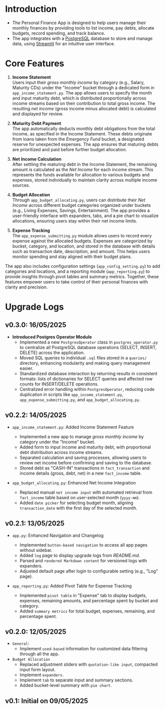 # Introduction
* The Personal Finance App is designed to help users manage their monthly finances by providing tools to list income, pay debts, allocate budgets, record spending, and track balance.
* The app integrates with a [PostgreSQL](https://www.postgresql.org/) database to store and manage data, using [Streamlit](https://streamlit.io/) for an intuitive user interface.

# Core Features
1. **Income Statement**  
   Users input their *gross monthly income* by category (e.g., Salary, Maturity CDs) under the "Income" bucket through a dedicated form in `app_income_statement.py`. The app allows users to specify the month and input maturity debt, which is distributed proportionally across income streams based on their contribution to total gross income. The resulting *net income* (gross income minus allocated debt) is calculated and displayed for review.

2. **Maturity Debt Payment**  
   The app automatically deducts monthly debt obligations from the total income, as specified in the Income Statement. These debts originate from loans taken from the *Emergency Fund* bucket, a designated reserve for unexpected expenses. The app ensures that maturing debts are prioritized and paid before further budget allocation.

3. **Net Income Calculation**  
   After settling the maturing debt in the Income Statement, the remaining amount is calculated as the *Net Income* for each income stream. This represents the funds available for allocation to various budgets and expenses, stored individually to maintain clarity across multiple income sources.

4. **Budget Allocation**  
   Through `app_budget_allocating.py`, users can distribute their *Net Income* across different budget categories organized under buckets (e.g., Living Expenses, Savings, Entertainment). The app provides a user-friendly interface with expanders, tabs, and a pie chart to visualize allocations, ensuring users stay within their net income limits.

5. **Expense Tracking**  
   The `app_expense_submitting.py` module allows users to record every expense against the allocated budgets. Expenses are categorized by bucket, category, and location, and stored in the database with details such as transaction date, description, and amount. This helps users monitor spending and stay aligned with their budget plans.

The app also includes configuration settings (`app_config_setting.py`) to add categories and locations, and a reporting module (`app_reporting.py`) to provide insights through pivot tables and summary metrics. Together, these features empower users to take control of their personal finances with clarity and precision.

# Upgrade Logs

## v0.3.0: 16/05/2025
* **Introduced Postgres Operator Module**  
  - Implemented a new `PostgresOperator` class in `postgres_operator.py` to centralize all PostgreSQL database operations (SELECT, INSERT, DELETE) across the application.  
  - Moved SQL queries to individual `.sql` files stored in a `queries/` directory, enhancing modularity and making query management easier.  
  - Standardized database interaction by returning results in consistent formats: lists of dictionaries for SELECT queries and affected row counts for INSERT/DELETE operations.  
  - Centralized error handling within `PostgresOperator`, reducing code duplication in scripts like `app_income_statement.py`, `app_expense_submitting.py`, and `app_budget_allocating.py`. 

## v0.2.2: 14/05/2025
* `app_income_statement.py`: Added Income Statement Feature
    - Implemented a new app to manage *gross monthly income* by category under the "Income" bucket.
    - Added form to input income and maturity debt, with proportional debt distribution across income streams.
    - Separated calculation and saving processes, allowing users to review net income before confirming and saving to the database.
    - Stored debt as "CASH-IN" transactions in `fact_transaction` and income details (gross, debt, net) in a new `fact_income` table.

* `app_budget_allocating.py`: Enhanced Net Income Integration
    - Replaced manual `net income input` with automated retrieval from `fact_income` table based on user-selected month (`yyyy-mm`).
    - Added `date picker` for selecting budget month, aligning `transaction_date` with the first day of the selected month.

## v0.2.1: 13/05/2025
* `app.py`: Enhanced Navigation and Changelog
    - Implemented `button-based navigation` to access all app pages without sidebar.
    - Added `log` page to display upgrade logs from *README.md*.
    - Parsed and `rendered Markdown content` for versioned logs with expanders.
    - Adjusted default page after login to configurable setting (e.g., "Log" page).
    
* `app_reporting.py`: Added Pivot Table for Expense Tracking
    - Implemented `pivot table` in "Expense" tab to display budgets, expenses, remaining amounts, and percentage spent by bucket and category.
    - Added `summary metrics` for total budget, expenses, remaining, and percentage spent.

## v0.2.0: 12/05/2025
* `General`:
    - Implement `used-based` information for customized data filtering through all the app.
* `Budget Allocation`
    - Replaced adjustment sliders with `quotation-like input`, compacted input form layout.
    - Implement `expanders`.
    - Implement `tab` to separate input and summary sections.
    - Added bucket-level summary with `pie chart`.
    
## v0.1: Initial on 09/05/2025

#